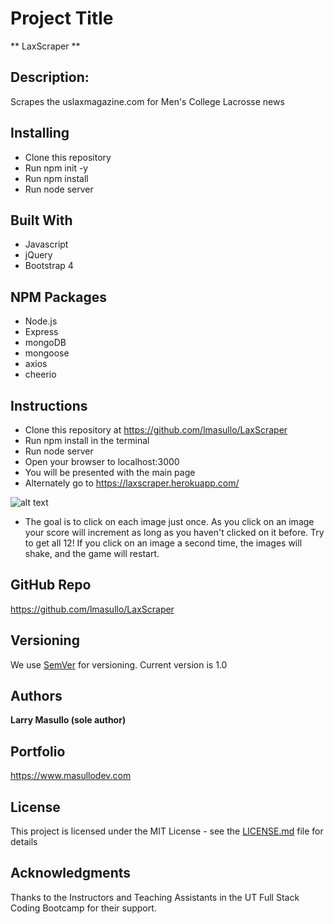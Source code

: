 # Project Title

** LaxScraper **

## Description:

Scrapes the uslaxmagazine.com for Men's College Lacrosse news

## Installing

* Clone this repository
* Run npm init -y
* Run npm install
* Run node server

## Built With

* Javascript
* jQuery
* Bootstrap 4

## NPM Packages
* Node.js
* Express
* mongoDB
* mongoose
* axios
* cheerio

## Instructions

* Clone this repository at https://github.com/lmasullo/LaxScraper
* Run npm install in the terminal
* Run node server
* Open your browser to localhost:3000
* You will be presented with the main page
* Alternately go to https://laxscraper.herokuapp.com/


![alt text](public/images/clicky.png "Home Page")

* The goal is to click on each image just once. As you click on an image your score will increment as long as you haven't clicked on it before. Try to get all 12! If you click on an image a second time, the images will shake, and the game will restart.

## GitHub Repo
https://github.com/lmasullo/LaxScraper

## Versioning

We use [SemVer](http://semver.org/) for versioning. 
Current version is 1.0

## Authors

**Larry Masullo (sole author)**

## Portfolio
https://www.masullodev.com

## License

This project is licensed under the MIT License - see the [LICENSE.md](LICENSE.md) file for details

## Acknowledgments

Thanks to the Instructors and Teaching Assistants in the UT Full Stack Coding Bootcamp for their support. 
